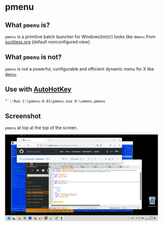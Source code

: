 # pmenu


## What `pmenu` is?

`pmenu` is a primitive batch launcher for Windows(tm)(r) looks like `dmenu` from [suckless.org](https://tools.suckless.org/dmenu/) (default nonconfigured view).


## What `pmenu` is not?

`pmenu` is not a powerful, configurable and efficient dynamic menu for X like [`dmenu`](https://tools.suckless.org/dmenu/).


## Use with [AutoHotKey](https://www.autohotkey.com/)

    ^`::Run C:\pmenu-0.01\pmenu.exe D:\xmenu.pmenu


## Screenshot

`pmenu` at top at the top of the screen.

![pmenu.png](img/pmenu.png)

